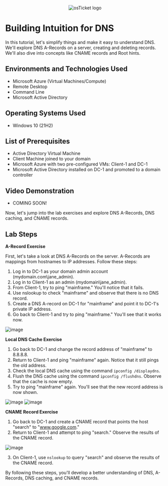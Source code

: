 <p align="center">
<img src="https://i.imgur.com/CtGfsq8.png" alt="osTicket logo"/>
</p>

# Building Intuition for DNS
In this tutorial, let's simplify things and make it easy to understand DNS. We'll explore DNS A-Records on a server, creating and deleting records. We'll also dive into concepts like CNAME records and Root hints.

## Environments and Technologies Used

- Microsoft Azure (Virtual Machines/Compute)
- Remote Desktop
- Command Line
- Microsoft Active Directory

## Operating Systems Used

- Windows 10 (21H2)

## List of Prerequisites

- Active Directory Virtual Machine
- Client Machine joined to your domain
- Microsoft Azure with two pre-configured VMs: Client-1 and DC-1
- Microsoft Active Directory installed on DC-1 and promoted to a domain controller

## Video Demonstration
- COMING SOON!

Now, let's jump into the lab exercises and explore DNS A-Records, DNS caching, and CNAME records.

## Lab Steps

**A-Record Exercise**

First, let's take a look at DNS A-Records on the server. A-Records are mappings from hostnames to IP addresses. Follow these steps:

1. Log in to DC-1 as your domain admin account (mydomain.com\jane_admin).
2. Log in to Client-1 as an admin (mydomain\jane_admin).
3. From Client-1, try to ping "mainframe." You'll notice that it fails.
4. Use nslookup to check "mainframe" and observe that there is no DNS record.
5. Create a DNS A-record on DC-1 for "mainframe" and point it to DC-1's private IP address.
6. Go back to Client-1 and try to ping "mainframe." You'll see that it works now.

![image](https://github.com/JasonDelahoussaye/BuildingIntuitionWithDNS/assets/106440235/75f4bdec-4518-4e0e-9480-1ce355c3958f)


**Local DNS Cache Exercise**

1. Go back to DC-1 and change the record address of "mainframe" to 8.8.8.8.
2. Return to Client-1 and ping "mainframe" again. Notice that it still pings the old address.
3. Check the local DNS cache using the command `ipconfig /displaydns`.
4. Flush the DNS cache using the command `ipconfig /flushdns`. Observe that the cache is now empty.
5. Try to ping "mainframe" again. You'll see that the new record address is now shown.

![image](https://github.com/JasonDelahoussaye/BuildingIntuitionWithDNS/assets/106440235/c1c1002f-3aac-4dfc-b518-ce9da96b578a)
![image](https://github.com/JasonDelahoussaye/BuildingIntuitionWithDNS/assets/106440235/f90770ef-8fec-45d1-b492-c51c159fad16)


**CNAME Record Exercise**

1. Go back to DC-1 and create a CNAME record that points the host "search" to "www.google.com."
2. Return to Client-1 and attempt to ping "search." Observe the results of the CNAME record.

![image](https://github.com/JasonDelahoussaye/BuildingIntuitionWithDNS/assets/106440235/2532e52e-84d7-4d3a-b9c1-3968ff5f96c9)


3. On Client-1, use `nslookup` to query "search" and observe the results of the CNAME record.

By following these steps, you'll develop a better understanding of DNS, A-Records, DNS caching, and CNAME records.
